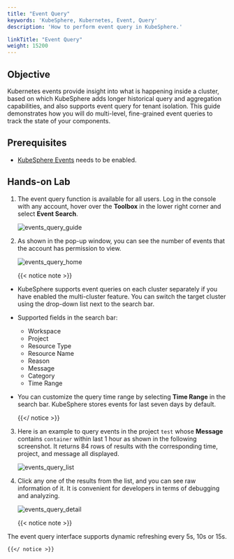 ```yaml
---
title: "Event Query"
keywords: 'KubeSphere, Kubernetes, Event, Query'
description: 'How to perform event query in KubeSphere.'

linkTitle: "Event Query"
weight: 15200
---
```


## Objective

Kubernetes events provide insight into what is happening inside a cluster, based on which KubeSphere adds longer historical query and aggregation capabilities, and also supports event query for tenant isolation. This guide demonstrates how you will do multi-level, fine-grained event queries to track the state of your components.

## Prerequisites

- [KubeSphere Events](../../pluggable-components/events/) needs to be enabled.

## Hands-on Lab

1. The event query function is available for all users. Log in the console with any account, hover over the **Toolbox** in the lower right corner and select **Event Search**.

    ![events_query_guide](/images/docs/events/events_query_guide.png)

2. As shown in the pop-up window, you can see the number of events that the account has permission to view.

    ![events_query_home](/images/docs/events/events_query_home.png)

    {{< notice note >}}

- KubeSphere supports event queries on each cluster separately if you have enabled the multi-cluster feature. You can switch the target cluster using the drop-down list next to the search bar.

- Supported fields in the search bar:
  - Workspace
  - Project
  - Resource Type
  - Resource Name
  - Reason
  - Message
  - Category
  - Time Range
- You can customize the query time range by selecting **Time Range** in the search bar. KubeSphere stores events for last seven days by default.

    {{</ notice >}}

3. Here is an example to query events in the project `test` whose **Message** contains `container` within last 1 hour as shown in the following screenshot. It returns 84 rows of results with the corresponding time, project, and message all displayed.

    ![events_query_list](/images/docs/events/events_query_list.png)

4. Click any one of the results from the list, and you can see raw information of it. It is convenient for developers in terms of debugging and analyzing.

    ![events_query_detail](/images/docs/events/events_query_detail.png)

    {{< notice note >}}

The event query interface supports dynamic refreshing every 5s, 10s or 15s.

    {{</ notice >}}
